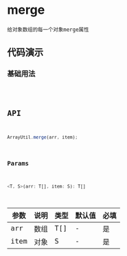 # merge

`给对象数组的每一个对象merge属性`


## 代码演示

### 基础用法
<code src="./merge-use.tsx" />


## API
```jsx | pure
ArrayUtil.merge(arr, item);
```

### Params

```jsx | pure
<T, S>(arr: T[], item: S): T[]
```

| 参数 | 说明 | 类型 | 默认值 | 必填 |
| ---- | ---- | ---- | ------ | ---- |
| arr  | 数组 | T[]  | -      | 是   |
| item | 对象 | S    | -      | 是   |
